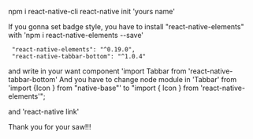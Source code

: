 
npm i react-native-cli
react-native init 'yours name'

If you gonna set badge style, you have to install "react-native-elements" with 'npm i react-native-elements --save'

     "react-native-elements": "^0.19.0",
	 "react-native-tabbar-bottom": "^1.0.4"

and write in your want component 'import Tabbar from 'react-native-tabbar-bottom'
And you have to change node module in 'Tabbar' from 'import {Icon } from "native-base"' to "import { Icon } from 'react-native-elements'";

and 'react-native link'


Thank you for your saw!!!
